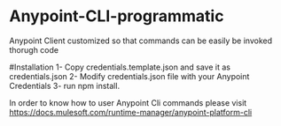 # Anypoint-CLI-programmatic
Anypoint Client customized so that commands can be easily be invoked thorugh code


#Installation
1- Copy credentials.template.json and save it as credentials.json
2- Modify credentials.json file with your Anypoint Credentials
3- run npm install.

In order to know how to user Anypoint Cli commands please visit https://docs.mulesoft.com/runtime-manager/anypoint-platform-cli

